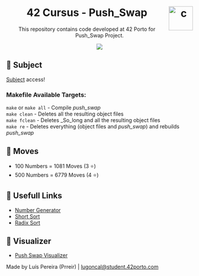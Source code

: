 <h1 align="center">42 Cursus - Push_Swap <img src="https://imgur.com/MbpYAc0.png" alt="c" align="right" width="65" height="65"/></h1>
<p align="center">This repository contains code developed at 42 Porto for Push_Swap Project.</p>
<p align="center"> <img src="https://imgur.com/JA4O6qV.jpg"> </p>
<h2 align="left"> 📄 Subject </h2>
<a href="https://github.com/Prreir/Push_Swap_42/blob/main/Extra/en.subject.pdf" >Subject</a> access!

### Makefile Available Targets:
`make` or `make all` - Compile _push_swap_   
`make clean` - Deletes all the resulting object files  
`make fclean` - Deletes _So_long and all the resulting object files  
`make re` - Deletes everything (object files and _push_swap_) and rebuilds _push_swap_

<h2 align="left">🔁 Moves</h2>

- 100 Numbers = 1081 Moves (3 ⭐️)
- 500 Numbers = 6779 Moves (4 ⭐️)

<h2 align="left">🔗 Usefull Links</h2>

- [Number Generator](https://numbergenerator.org/randomnumbergenerator)
- [Short Sort](https://medium.com/@jamierobertdawson/push-swap-the-least-amount-of-moves-with-two-stacks-d1e76a71789a)
- [Radix Sort](https://medium.com/nerd-for-tech/push-swap-tutorial-fa746e6aba1e)

<h2 align="left">📝 Visualizer</h2>

- [Push Swap Visualizer](https://github.com/o-reo/push_swap_visualizer)

Made by Luís Pereira (Prreir) | lugoncal@student.42porto.com
